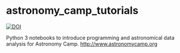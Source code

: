 # astronomy_camp_tutorials

[![DOI](https://zenodo.org/badge/60434035.svg)](https://zenodo.org/badge/latestdoi/60434035)


Python 3 notebooks to introduce programming and astronomical data analysis for Astronomy Camp. 
http://www.astronomycamp.org

